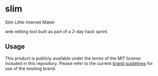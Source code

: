 # slim
Slim Little Internet Maker

web editing tool built as part of a 2-day hack sprint

## Usage
This product is publicly available under the terms of the MIT license included in this repository. Please refer to the current [brand guidelines](https://www.kent.ac.uk/brand) for use of the existing brand.
